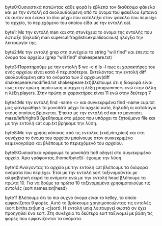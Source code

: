 byte0:Ουσιαστικά πατώντας κάθε φορά ls έβλεπα τον διαθέσιμο φάκελο και με την εντολή cd ακολουθούμενη από το όνομα του φακέλου έμπαινα σε αυτόν και έκανα το ίδιο μέχρι που κατέληξα στον φάκελο που περιείχε το αρχείο, το περιεχόμενο του οποίου είδα με την εντολή cat.

byte1: Με την εντολή man και στη στυνέχεια το ονομα της εντολής που έφτιαξε (δηλαδή man supercalifragilisticexpialidocious) ήλεγξα την λειτουργία της.
 
byte2:Με την εντολή grep στη συνέχεια το string "will find" και έπειτα το όνομα του αρχείου (grep "will find" shakespeare.txt) ¨

byte3:Παρατηρούμε με την εντολή $ wc -c ή ls -l πως οι χαρακτήρες του ενός αρχείου είναι κατά 4 περισσότεροι. Εκτελόντας την εντολή diff ακολουθομένη απο τα ονόματα των 2 αρχείων(diff shakespeare.modified.txt  shakespeare.txt)βλέπουμε ότι η διαφορά είναι πως στην πρώτη περίπτωση υπάρχει η λέξη programmers ενώ στην άλλη η λέξη players. Στην πρώτη οι χαρακτήρες είναι 11 ενώ στην δεύτερη 7.

byte4:Με την εντολή find -name <<file name>> και συγκεκριμένα find -name cup.txt μας φανερώθηκε το μονοπάτι μέχρι το αρχείο αυτό, δηλαδή οι κατάλογοι στους οποίους βρίσκεται. Έπειτα με την εντολή cd και το μονοπάτι maze/left/right/8 βρεθήκαμε στο μέρος που υπάρχει το ζητούμενο file και με την εντολή cat cup.txt βρήκαμε την λύση.

byte8:Με την χρήση κάποιας από τις εντολές (xxd,vim,pico) και στη συνέχεια το όνομα του αρχείου μπαίνουμε στον συγκεκριμένο κειμενογράφο και βλέπουμε το περιεχόμενό του αρχείου.

byte9:Ουσιαστικά γράφουμε το μονοπάτι ποθ οδηγεί στο συγκεκριμένο αρχείο. Άρα γράφοντας /home/byte9/- έχουμε την λύση.

byte10:Ανοίγοντας το αρχείο με την εντολή cat βλέπουμε τα διάφορα ονόματα που περιέχει. Έτσι με την εντολή sort ταξινομούνται με αλφαβητική σειρά τα ονόματα ενώ με την εντολή head βλέπουμε τα πρώτα 10. Για να δούμε τα πρώτα 10 ταξινομημένα χρησιμοποιούμε τις εντολές (sort names.txt|head)

byte11:Βλέπουμε ότι το πιο συχνό όνομα είναι το kelley, το οποίο εμφανίζεται 9 φορές. Αυτό το βρίσκουμε χρησιμοποιώντας τις εντολές (sort births.txt|uniq -c|sort). Η εντολή uniq λειτουργεί σωστά αν έχει προηγηθεί ένα sort. Στη συνέχεια το δεύτερο sort ταξινομεί με βάση τις φορές που εμφανίζονται τα ονόματα.   
